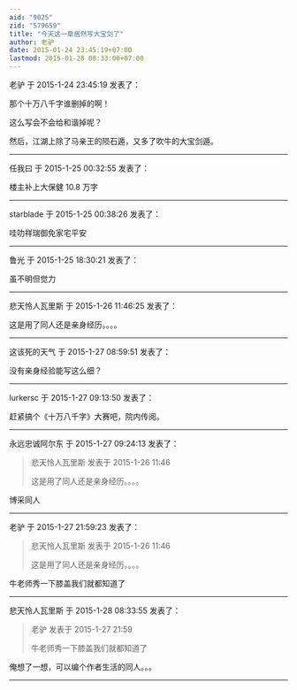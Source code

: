 ```yaml
---
aid: "9025"
zid: "579659"
title: "今天这一章居然写大宝剑了"
author: 老驴
date: 2015-01-24 23:45:19+07:00
lastmod: 2015-01-28 08:33:00+07:00
---
```


老驴 于 2015-1-24 23:45:19 发表了：

那个十万八千字谁删掉的啊！

这么写会不会给和谐掉呢？

然后，江湖上除了马亲王的陨石遁，又多了吹牛的大宝剑遁。

---

任我曰 于 2015-1-25 00:32:55 发表了：

楼主补上大保健 10.8 万字

---

starblade 于 2015-1-25 00:38:26 发表了：

哇叻祥瑞御免家宅平安

---

鲁光 于 2015-1-25 18:30:21 发表了：

虽不明但觉力

---

悲天怜人瓦里斯 于 2015-1-26 11:46:25 发表了：

这是用了同人还是亲身经历。。。。

---

这该死的天气 于 2015-1-27 08:59:51 发表了：

没有亲身经验能写这么细？

---

lurkersc 于 2015-1-27 09:13:50 发表了：

赶紧搞个《十万八千字》大赛吧，院内传阅。

---

永远忠诚阿尔东 于 2015-1-27 09:24:13 发表了：

> 悲天怜人瓦里斯 发表于 2015-1-26 11:46
>
> 这是用了同人还是亲身经历。。。。

博采同人

---

老驴 于 2015-1-27 21:59:23 发表了：

> 悲天怜人瓦里斯 发表于 2015-1-26 11:46
>
> 这是用了同人还是亲身经历。。。。

牛老师秀一下膝盖我们就都知道了

---

悲天怜人瓦里斯 于 2015-1-28 08:33:55 发表了：

> 老驴 发表于 2015-1-27 21:59
>
> 牛老师秀一下膝盖我们就都知道了

俺想了一想，可以编个作者生活的同人。。。

---
